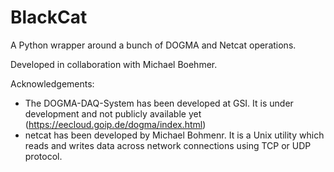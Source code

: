 # BlackCat
A Python wrapper around a bunch of DOGMA and Netcat operations.

Developed in collaboration with Michael Boehmer.

Acknowledgements:
* The DOGMA-DAQ-System has been developed at GSI. It is under development and not publicly available yet (https://eecloud.goip.de/dogma/index.html)
* netcat has been developed by Michael Bohmenr. It is a Unix utility which reads and writes data across network connections using TCP or UDP protocol.
